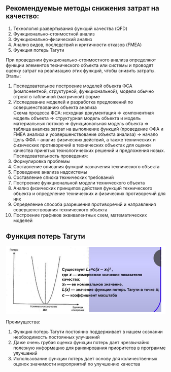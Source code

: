 ## Рекомендуемые методы снижения затрат на качество: 
1.  Технология развертывания функций качества (QFD) 
2.  Функционально-стоимостной анализ 
3.  Функционально-физический анализ 
4.  Анализ видов, последствий и критичности отказов (FMEA) 
5.  Функция потерь Тагути

При  проведении  функционально-стоимостного  анализа  определяют  функции 
элементов технического объекта или системы и проводят оценку затрат на 
реализацию этих функций, чтобы снизить затраты. 
<br>Этапы: 
1.  Последовательное  построение  моделей  объекта  ФСА  (компонентной, 
структурной,  функциональной),  модели  обычно  строят  в  табличной 
(матричной) форме 
2.  Исследование моделей и разработка предложений по совершенствованию 
объекта анализа 
<br>Схема процесса ФСА: исходная документация => компонентная модель объекта 
=>  структурная  модель  объекта  и  модель  материальных  потоков  => 
функциональная модель объекта => таблица анализа затрат на выполнение 
функций (проведение ФФА и FMEA анализа и усовершенствование объекта 
анализа) => начало 
Цель ФФА – анализ физических действий, а также технических и физических 
противоречий  в  технических  объектах  для  оценки  качества  принятых 
технологических решений и предложения новых. 
Последовательность проведения: 
1.  Формулировка проблемы 
2.  Составление описания функций назначения технического объекта 
3.  Проведение анализа надсистемы 
4.  Составление списка технических требований 
5.  Построение функциональной модели технического объекта 
6.  Анализ физических принципов действия функций технического объекта и 
определение технических и физических противоречий для них 
7.  Определение  способа  разрешения  противоречий  и  направления 
совершенствования технического объекта 
8.  Построение графиков эквивалентных схем, математических моделей 

## Функция потерь Тагути
<img src="./1.png" alt="♂BIBA♂">  

Преимущества: 
1. Функция  потерь  Тагути  постоянно  поддерживает  в  нашем  сознании 
необходимость постоянных улучшений 
2. Даже очень  грубая оценка  функции  потерь дает чрезвычайно полезную 
информацию для ранжирования приоритетов в программе улучшений 
3. Использование функции потерь дает основу для количественных оценок 
значимости мероприятий по улучшению качества 
